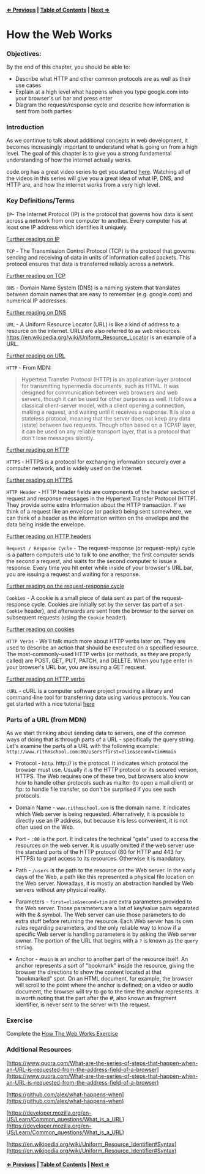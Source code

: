 #### [⇐ Previous](./02-intermediate-jquery.md) | [Table of Contents](./../readme.md) | [Next ⇒](./04-ajax-with-jquery.md)

# How the Web Works

### Objectives:

By the end of this chapter, you should be able to:

- Describe what HTTP and other common protocols are as well as their use cases
- Explain at a high level what happens when you type google.com into your browser's url bar and press enter
- Diagram the request/response cycle and describe how information is sent from both parties

### Introduction

As we continue to talk about additional concepts in web development, it becomes increasingly important to understand what is going on from a high level. The goal of this chapter is to give you a strong fundamental understanding of how the internet actually works.

code.org has a great video series to get you started
[here](https://www.youtube.com/watch?v=ZhEf7e4kopM&index=1&list=PLzdnOPI1iJNfMRZm5DDxco3UdsFegvuB7). Watching all of the videos in this series will give you a great idea of what IP, DNS, and HTTP are, and how the internet works from a very high level.

### Key Definitions/Terms 

`IP`- The Internet Protocol (IP) is the protocol that governs how data is sent across a network from one computer to another. Every computer has at least one IP address which identifies it uniquely.

[Further reading on IP](https://en.wikipedia.org/wiki/Internet_Protocol)

`TCP` - The Transmission Control Protocol (TCP) is the protocol that governs sending and receiving of data in units of information called packets. This protocol ensures that data is transferred reliably across a network.

[Further reading on TCP](https://en.wikipedia.org/wiki/Transmission_Control_Protocol)

`DNS` - Domain Name System (DNS) is a naming system that translates between domain names that are easy to remember (e.g. google.com) and numerical IP addresses.

[Further reading on DNS](https://en.wikipedia.org/wiki/Domain_Name_System)

`URL` - A Uniform Resource Locator (URL) is like a kind of address to a resource on the internet. URLs are also referred to as web resources. https://en.wikipedia.org/wiki/Uniform_Resource_Locator is an example of a URL.

[Further reading on URL](https://en.wikipedia.org/wiki/Uniform_Resource_Locator)

`HTTP` - From MDN:

>Hypertext Transfer Protocol (HTTP) is an application-layer protocol for transmitting hypermedia documents, such as HTML. It was designed for communication between web browsers and web servers, though it can be used for other purposes as well. It follows a classical client-server model, with a client opening a connection, making a request, and waiting until it receives a response. It is also a stateless protocol, meaning that the server does not keep any data (state) between two requests. Though often based on a TCP/IP layer, it can be used on any reliable transport layer, that is a protocol that don't lose messages silently.

[Further reading on HTTP](https://en.wikipedia.org/wiki/Hypertext_Transfer_Protocol)

`HTTPS` - HTTPS is a protocol for exchanging information securely over a computer network, and is widely used on the Internet. 

[Further reading on HTTPS](https://en.wikipedia.org/wiki/HTTPS)

`HTTP Header` - HTTP header fields are components of the header section of request and response messages in the Hypertext Transfer Protocol (HTTP). They provide some extra information about the HTTP transaction. If we think of a request like an envelope (or packet) being sent somewhere, we can think of a header as the information written on the envelope and the data being inside the envelope. 

[Further reading on HTTP headers](http://code.tutsplus.com/tutorials/http-headers-for-dummies--net-8039)

`Request / Response Cycle` - The request-response (or request-reply) cycle is a pattern computers use to talk to one another; the first computer sends the second a request, and waits for the second computer to issue a response. Every time you hit enter while inside of your browser's URL bar, you are issuing a request and waiting for a response.

[Further reading on the request-response cycle](https://en.wikipedia.org/wiki/Request%E2%80%93response)

`Cookies` - A cookie is a small piece of data sent as part of the request-response cycle. Cookies are initially set by the server (as part of a `Set-Cookie` header), and afterwards are sent from the browser to the server on subsequent requests (using the `Cookie` header).

[Further reading on cookies](https://en.wikipedia.org/wiki/HTTP_cookie)

`HTTP Verbs` - We'll talk much more about HTTP verbs later on. They are used to describe an action that should be executed on a specified resource. The most-commonly-used HTTP verbs (or methods, as they are properly called) are POST, GET, PUT, PATCH, and DELETE. When you type enter in your browser's URL bar, you are issuing a GET request.

[Further reading on HTTP verbs](https://en.wikipedia.org/wiki/Hypertext_Transfer_Protocol#Request_methods)

`cURL` - cURL is a computer software project providing a library and command-line tool for transferring data using various protocols. You can get started with a nice tutorial [here](https://gist.github.com/caspyin/2288960)

### Parts of a URL (from MDN)

As we start thinking about sending data to servers, one of the common ways of doing that is through parts of a URL - specifically the query string. Let's examine the parts of a URL with the following example: `http://www.rithmschool.com:80/users?first=elie&second=tim#main`

- Protocol - `http`. http:// is the protocol. It indicates which protocol the browser must use. Usually it is the HTTP protocol or its secured version, HTTPS. The Web requires one of these two, but browsers also know how to handle other protocols such as mailto: (to open a mail client) or ftp: to handle file transfer, so don't be surprised if you see such protocols.

- Domain Name - `www.rithmschool.com` is the domain name. It indicates which Web server is being requested. Alternatively, it is possible to directly use an IP address, but because it is less convenient, it is not often used on the Web.

- Port - `:80` is the port. It indicates the technical "gate" used to access the resources on the web server. It is usually omitted if the web server use the standard ports of the HTTP protocol (80 for HTTP and 443 for HTTPS) to grant access to its resources. Otherwise it is mandatory.

- Path - `/users` is the path to the resource on the Web server. In the early days of the Web, a path like this represented a physical file location on the Web server. Nowadays, it is mostly an abstraction handled by Web servers without any physical reality.

- Parameters - `first=elie&second=tim` are extra parameters provided to the Web server. Those parameters are a list of key/value pairs separated with the & symbol. The Web server can use those parameters to do extra stuff before returning the resource. Each Web server has its own rules regarding parameters, and the only reliable way to know if a specific Web server is handling parameters is by asking the Web server owner. The portion of the URL that begins with a `?` is known as the `query string`.

- Anchor - `#main` is an anchor to another part of the resource itself. An anchor represents a sort of "bookmark" inside the resource, giving the browser the directions to show the content located at that "bookmarked" spot. On an HTML document, for example, the browser will scroll to the point where the anchor is defined; on a video or audio document, the browser will try to go to the time the anchor represents. It is worth noting that the part after the #, also known as fragment identifier, is never sent to the server with the request.

### Exercise

Complete the [How The Web Works Exercise](https://github.com/rithmschool/intermediate_js_exercises/tree/master/how_the_web_works_exercise)

### Additional Resources

[https://www.quora.com/What-are-the-series-of-steps-that-happen-when-an-URL-is-requested-from-the-address-field-of-a-browser](https://www.quora.com/What-are-the-series-of-steps-that-happen-when-an-URL-is-requested-from-the-address-field-of-a-browser)

[https://github.com/alex/what-happens-when](https://github.com/alex/what-happens-when)

[https://developer.mozilla.org/en-US/Learn/Common_questions/What_is_a_URL](https://developer.mozilla.org/en-US/Learn/Common_questions/What_is_a_URL)

[https://en.wikipedia.org/wiki/Uniform_Resource_Identifier#Syntax](https://en.wikipedia.org/wiki/Uniform_Resource_Identifier#Syntax)

#### [⇐ Previous](./02-intermediate-jquery.md) | [Table of Contents](./../readme.md) | [Next ⇒](./04-ajax-with-jquery.md)